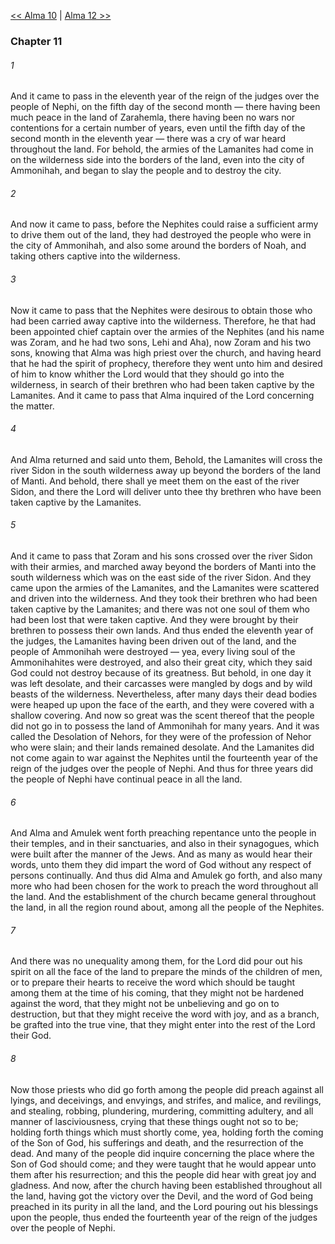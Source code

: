 [<< Alma 10](Alma%2010.md)  |  [Alma 12 >>](Alma%2012.md)

### Chapter 11
###### 1
And it came to pass in the eleventh year of the reign of the judges over the people of Nephi, on the fifth day of the second month — there having been much peace in the land of Zarahemla, there having been no wars nor contentions for a certain number of years, even until the fifth day of the second month in the eleventh year — there was a cry of war heard throughout the land. For behold, the armies of the Lamanites had come in on the wilderness side into the borders of the land, even into the city of Ammonihah, and began to slay the people and to destroy the city.

###### 2
And now it came to pass, before the Nephites could raise a sufficient army to drive them out of the land, they had destroyed the people who were in the city of Ammonihah, and also some around the borders of Noah, and taking others captive into the wilderness.

###### 3
Now it came to pass that the Nephites were desirous to obtain those who had been carried away captive into the wilderness. Therefore, he that had been appointed chief captain over the armies of the Nephites (and his name was Zoram, and he had two sons, Lehi and Aha), now Zoram and his two sons, knowing that Alma was high priest over the church, and having heard that he had the spirit of prophecy, therefore they went unto him and desired of him to know whither the Lord would that they should go into the wilderness, in search of their brethren who had been taken captive by the Lamanites. And it came to pass that Alma inquired of the Lord concerning the matter.

###### 4
And Alma returned and said unto them, Behold, the Lamanites will cross the river Sidon in the south wilderness away up beyond the borders of the land of Manti. And behold, there shall ye meet them on the east of the river Sidon, and there the Lord will deliver unto thee thy brethren who have been taken captive by the Lamanites.

###### 5
And it came to pass that Zoram and his sons crossed over the river Sidon with their armies, and marched away beyond the borders of Manti into the south wilderness which was on the east side of the river Sidon. And they came upon the armies of the Lamanites, and the Lamanites were scattered and driven into the wilderness. And they took their brethren who had been taken captive by the Lamanites; and there was not one soul of them who had been lost that were taken captive. And they were brought by their brethren to possess their own lands. And thus ended the eleventh year of the judges, the Lamanites having been driven out of the land, and the people of Ammonihah were destroyed — yea, every living soul of the Ammonihahites were destroyed, and also their great city, which they said God could not destroy because of its greatness. But behold, in one day it was left desolate, and their carcasses were mangled by dogs and by wild beasts of the wilderness. Nevertheless, after many days their dead bodies were heaped up upon the face of the earth, and they were covered with a shallow covering. And now so great was the scent thereof that the people did not go in to possess the land of Ammonihah for many years. And it was called the Desolation of Nehors, for they were of the profession of Nehor who were slain; and their lands remained desolate. And the Lamanites did not come again to war against the Nephites until the fourteenth year of the reign of the judges over the people of Nephi. And thus for three years did the people of Nephi have continual peace in all the land.

###### 6
And Alma and Amulek went forth preaching repentance unto the people in their temples, and in their sanctuaries, and also in their synagogues, which were built after the manner of the Jews. And as many as would hear their words, unto them they did impart the word of God without any respect of persons continually. And thus did Alma and Amulek go forth, and also many more who had been chosen for the work to preach the word throughout all the land. And the establishment of the church became general throughout the land, in all the region round about, among all the people of the Nephites.

###### 7
And there was no unequality among them, for the Lord did pour out his spirit on all the face of the land to prepare the minds of the children of men, or to prepare their hearts to receive the word which should be taught among them at the time of his coming, that they might not be hardened against the word, that they might not be unbelieving and go on to destruction, but that they might receive the word with joy, and as a branch, be grafted into the true vine, that they might enter into the rest of the Lord their God.

###### 8
Now those priests who did go forth among the people did preach against all lyings, and deceivings, and envyings, and strifes, and malice, and revilings, and stealing, robbing, plundering, murdering, committing adultery, and all manner of lasciviousness, crying that these things ought not so to be; holding forth things which must shortly come, yea, holding forth the coming of the Son of God, his sufferings and death, and the resurrection of the dead. And many of the people did inquire concerning the place where the Son of God should come; and they were taught that he would appear unto them after his resurrection; and this the people did hear with great joy and gladness. And now, after the church having been established throughout all the land, having got the victory over the Devil, and the word of God being preached in its purity in all the land, and the Lord pouring out his blessings upon the people, thus ended the fourteenth year of the reign of the judges over the people of Nephi.